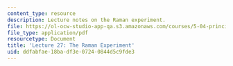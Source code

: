 ```yaml
---
content_type: resource
description: Lecture notes on the Raman experiment.
file: https://ol-ocw-studio-app-qa.s3.amazonaws.com/courses/5-04-principles-of-inorganic-chemistry-ii-fall-2008/ddfabfae18badf3e07240844d5c9fde3_lecture_27.pdf
file_type: application/pdf
resourcetype: Document
title: 'Lecture 27: The Raman Experiment'
uid: ddfabfae-18ba-df3e-0724-0844d5c9fde3
---
```


